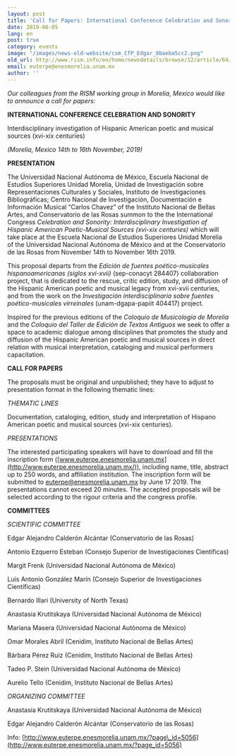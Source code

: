 ```yaml
---
layout: post
title: 'Call for Papers: International Conference Celebration and Sonority (Morelia, Mexico 14th to 16th November, 2019)'
date: 2019-06-05
lang: en
post: true
category: events
image: "/images/news-old-website/csm_CfP_Edgar_8baeba5cc2.png"
old_url: http://www.rism.info/en/home/newsdetails/browse/12/article/64/call-for-papers-international-conference-celebration-and-sonority-morelia-mexico-14th-to-16th-nov.html
email: euterpe@enesmorelia.unam.mx
author: ''
---
```


_Our colleagues from the RISM working group in Morelia, Mexico would like to announce a call for papers:_

**INTERNATIONAL CONFERENCE CELEBRATION AND SONORITY**

Interdisciplinary investigation of Hispanic American poetic and musical sources (xvi-xix centuries)

_(Morelia, Mexico 14th to 16th November, 2019)_

**PRESENTATION**

The Universidad Nacional Autónoma de México, Escuela Nacional de Estudios Superiores Unidad Morelia, Unidad de Investigación sobre Representaciones Culturales y Sociales, Instituto de Investigaciones Bibliográficas; Centro Nacional de Investigación, Documentación e Información Musical “Carlos Chavez” of the Instituto Nacional de Bellas Artes, and Conservatorio de las Rosas summon to the the International Congress _Celebration and Sonority: Interdisciplinary Investigation of Hispanic American Poetic-Musical Sources (xvi-xix centuries)_ which will take place at the Escuela Nacional de Estudios Superiores Unidad Morelia of the Universidad Nacional Autónoma de México and at the Conservatorio de las Rosas from November 14th to November 16th 2019.

This proposal departs from the _Edición de fuentes poético-musicales hispanoamericanas (siglos xvi-xvii)_ (sep-conacyt 284407) collaboration project, that is dedicated to the rescue, critic edition, study, and diffusion of the Hispanic American poetic and musical legacy from xvi-xvii centuries, and from the work on the _Investigación interdisciplinaria sobre fuentes poético-musicales virreinales_ (unam-dgapa-papiit 404417) project.

Inspired for the previous editions of the _Coloquio de Musicología de Morelia_ and the _Coloquio del Taller de Edición de Textos Antiguos_ we seek to offer a space to academic dialogue among disciplines that promotes the study and diffusion of the Hispanic American poetic and musical sources in direct relation with musical interpretation, cataloging and musical performers capacitation.

**CALL FOR PAPERS**

The proposals must be original and unpublished; they have to adjust to presentation format in the following thematic lines:

_THEMATIC LINES_

Documentation, cataloging, edition, study and interpretation of Hispano American poetic and musical sources (xvi-xix centuries).

_PRESENTATIONS_

The interested participating speakers will have to download and fill the inscription form ([www.euterpe.enesmorelia.unam.mx](http://www.euterpe.enesmorelia.unam.mx/)), including name, title, abstract up to 250 words, and affiliation institution. The inscription form will be submitted to [euterpe@enesmorelia.unam.mx](mailto:euterpe@enesmorelia.unam.mx) by June 17 2019. The presentations cannot exceed 20 minutes. The accepted proposals will be selected according to the rigour criteria and the congress profile.

**COMMITTEES**

_SCIENTIFIC COMMITTEE_

Edgar Alejandro Calderón Alcántar (Conservatorio de las Rosas)

Antonio Ezquerro Esteban (Consejo Superior de Investigaciones Científicas)

Margit Frenk (Universidad Nacional Autónoma de México)

Luis Antonio González Marín (Consejo Superior de Investigaciones Científicas)

Bernardo Illari (University of North Texas)

Anastasia Krutitskaya (Universidad Nacional Autónoma de México)

Mariana Masera (Universidad Nacional Autónoma de México)

Omar Morales Abril (Cenidim, Instituto Nacional de Bellas Artes)

Bárbara Pérez Ruiz (Cenidim, Instituto Nacional de Bellas Artes)

Tadeo P. Stein (Universidad Nacional Autónoma de México)

Aurelio Tello (Cenidim, Instituto Nacional de Bellas Artes)

_ORGANIZING COMMITTEE_

Anastasia Krutitskaya (Universidad Nacional Autónoma de México)

Edgar Alejandro Calderón Alcántar (Conservatorio de las Rosas)

Info: [http://www.euterpe.enesmorelia.unam.mx/?page\_id=5056](http://www.euterpe.enesmorelia.unam.mx/?page_id=5056)
